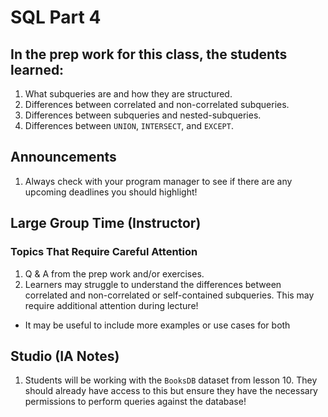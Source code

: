 # SQL Part 4

## In the prep work for this class, the students learned:

1. What subqueries are and how they are structured.
1. Differences between correlated and non-correlated subqueries.
1. Differences between subqueries and nested-subqueries.
1. Differences between `UNION`, `INTERSECT`, and `EXCEPT`.

## Announcements
1. Always check with your program manager to see if there are any upcoming deadlines you should highlight!

## Large Group Time (Instructor)

### Topics That Require Careful Attention
1. Q & A from the prep work and/or exercises.
1. Learners may struggle to understand the differences between correlated and non-correlated or self-contained subqueries. This may require additional attention during lecture!
  - It may be useful to include more examples or use cases for both

## Studio (IA Notes)

1. Students will be working with the `BooksDB` dataset from lesson 10. They should already have access to this but ensure they have the necessary permissions to perform queries against the database!
